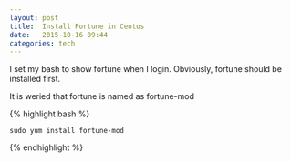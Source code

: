 ```yaml
---
layout: post
title:  Install Fortune in Centos 
date:   2015-10-16 09:44 
categories: tech 
---
```


I set my bash to show fortune when I login. Obviously, fortune should be installed first.

It is weried that fortune is named as fortune-mod

{% highlight bash %}

    sudo yum install fortune-mod

{% endhighlight %}

